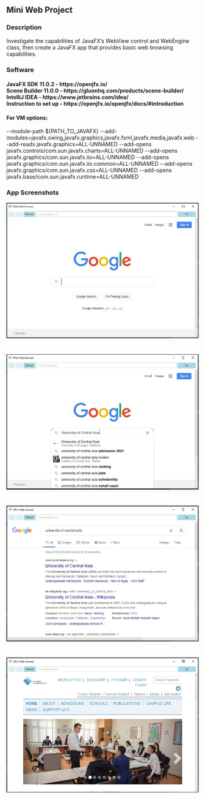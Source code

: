 <h2> Mini Web Project </h2> 

<h3> Description </h3>
 Investigate the capabilities of JavaFX’s WebView control and WebEngine class, then create a JavaFX app that provides basic web browsing capabilities.

<h3> Software </h3>
<h4>JavaFX SDK 11.0.2 -  https://openjfx.io/ <br>
Scene Builder 11.0.0 - https://gluonhq.com/products/scene-builder/ <br>
IntelliJ IDEA - https://www.jetbrains.com/idea/ <br>
Instruction to set up - https://openjfx.io/openjfx/docs/#introduction <br> </h4>
<h4>For VM options: </h4>--module-path ${PATH_TO_JAVAFX} --add-modules=javafx.swing,javafx.graphics,javafx.fxml,javafx.media,javafx.web --add-reads javafx.graphics=ALL-UNNAMED --add-opens javafx.controls/com.sun.javafx.charts=ALL-UNNAMED --add-opens javafx.graphics/com.sun.javafx.iio=ALL-UNNAMED --add-opens javafx.graphics/com.sun.javafx.iio.common=ALL-UNNAMED --add-opens javafx.graphics/com.sun.javafx.css=ALL-UNNAMED --add-opens javafx.base/com.sun.javafx.runtime=ALL-UNNAMED 

<h3> App Screenshots </h3>

![](img/Web1.JPG)
#
![](img/Web2.JPG)
#
![](img/Web3.JPG)
#
![](img/Web4.JPG)

